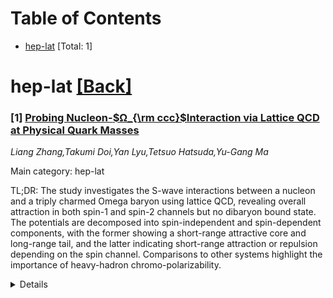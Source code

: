 <div id=toc></div>

# Table of Contents

- [hep-lat](#hep-lat) [Total: 1]


<div id='hep-lat'></div>

# hep-lat [[Back]](#toc)

### [1] [Probing Nucleon-$Ω_{\rm ccc}$Interaction via Lattice QCD at Physical Quark Masses](https://arxiv.org/abs/2508.10388)
*Liang Zhang,Takumi Doi,Yan Lyu,Tetsuo Hatsuda,Yu-Gang Ma*

Main category: hep-lat

TL;DR: The study investigates the S-wave interactions between a nucleon and a triply charmed Omega baryon using lattice QCD, revealing overall attraction in both spin-1 and spin-2 channels but no dibaryon bound state. The potentials are decomposed into spin-independent and spin-dependent components, with the former showing a short-range attractive core and long-range tail, and the latter indicating short-range attraction or repulsion depending on the spin channel. Comparisons to other systems highlight the importance of heavy-hadron chromo-polarizability.


<details>
  <summary>Details</summary>
Motivation: To understand the S-wave interactions between a nucleon and a triply charmed Omega baryon, which could provide insights into the nature of strong force at work between these particles and the possible formation of exotic states such as dibaryons.

Method: The researchers used (2+1)-flavor lattice QCD simulations with a physical pion mass on a defined lattice volume. They employed a relativistic heavy-quark action for the charm quark and utilized the time-dependent HAL QCD method to extract the N-$\Omega_{\\mathrm{ccc}}$ potentials in the spin-1 and spin-2 channels. The extracted potentials were further analyzed by decomposing them into spin-independent and spin-dependent parts.

Result: The analysis found overall attraction in both the spin-1 and spin-2 channels, with scattering parameters suggesting the absence of a dibaryon bound state. The spin-independent potential was characterized by a short-range attractive core and a long-range attractive tail, while the spin-dependent potential showed short-range attraction in the spin-1 channel and short-range repulsion in the spin-2 channel. Additional comparisons with other hadronic systems emphasized the role of heavy-hadron chromo-polarizability.

Conclusion: The study provides evidence for an attractive interaction between the nucleon and the triply charmed Omega baryon, but does not support the existence of a bound dibaryon state. The decomposition of the potential into spin-independent and -dependent parts reveals the structure of the interaction, with the spin-independent part being dominant. The results also suggest that heavy-hadron chromo-polarizability plays a significant role in these interactions.

Abstract: We study the S-wave interactions between the nucleon ($N$) and the triply
charmed Omega baryon ($\Omega_{\mathrm{ccc}}$) using (2+1)-flavor lattice QCD
with a physical pion mass ($m_\pi \simeq 137.1$ MeV) on a lattice volume
$\simeq (8.1~\mathrm{fm})^3$. The charm quark is implemented with a
relativistic heavy-quark action at its physical mass. Employing the
time-dependent HAL QCD method, the $N$-$\Omega_{\mathrm{ccc}}$ potentials in
the spin-1 ($^3\mathrm{S}_1$) and spin-2 ($^5\mathrm{S}_2$) channels are
extracted. In both channels, overall attraction is found with the scattering
parameters, $a_0 = 0.56(0.13)\left(^{+0.26}_{-0.03}\right)$ fm and
$r_{\mathrm{eff}} = 1.60(0.05)\left(^{+0.04}_{-0.12}\right)$ fm for the
$^3\mathrm{S}_1$ channel, and
  $a_0 = 0.38(0.12)\left(^{+0.25}_{-0.00}\right)$ fm and $r_{\mathrm{eff}} =
2.04(0.10)\left(^{+0.03}_{-0.22}\right)$ fm for the $^5\mathrm{S}_2$ channel,
indicating the absence of a dibaryon bound state. The extracted potentials are
further decomposed into spin-independent and spin-dependent components. The
spin-independent potential is a dominant component and features a short-range
attractive core and a long-range attractive tail, while the spin-dependent
potential shows short-range attraction (repulsion) in the spin-1 (spin-2)
channel. Qualitative comparisons with previous studies of the $N$-$J/\psi$ and
$N$-$\Omega_{\rm{sss}}$ systems at $m_\pi \simeq 146$ MeV are provided,
emphasizing the role of heavy-hadron chromo-polarizability arising from
soft-gluon exchange between the nucleon and flavor-singlet hadrons. The charm
quark mass dependence of the $N$-$\Omega_{\rm ccc}$ potential is investigated
as well.

</details>
